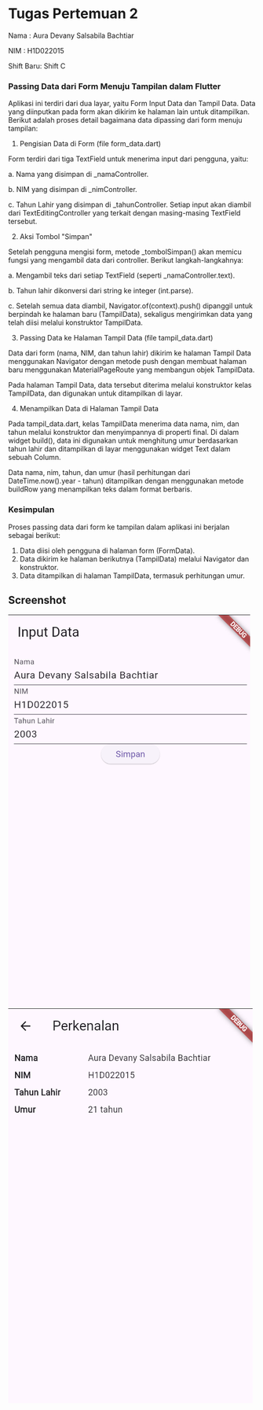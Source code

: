 # Tugas Pertemuan 2

Nama : Aura Devany Salsabila Bachtiar

NIM : H1D022015

Shift Baru: Shift C

### Passing Data dari Form Menuju Tampilan dalam Flutter
Aplikasi ini terdiri dari dua layar, yaitu Form Input Data dan Tampil Data. Data yang diinputkan pada form akan dikirim ke halaman lain untuk ditampilkan. Berikut adalah proses detail bagaimana data dipassing dari form menuju tampilan:

1. Pengisian Data di Form (file form_data.dart)

Form terdiri dari tiga TextField untuk menerima input dari pengguna, yaitu:

a. Nama yang disimpan di _namaController.

b. NIM yang disimpan di _nimController.

c. Tahun Lahir yang disimpan di _tahunController.
Setiap input akan diambil dari TextEditingController yang terkait dengan masing-masing TextField tersebut.

2. Aksi Tombol "Simpan"

Setelah pengguna mengisi form, metode _tombolSimpan() akan memicu fungsi yang mengambil data dari controller. Berikut langkah-langkahnya:

a. Mengambil teks dari setiap TextField (seperti _namaController.text).

b. Tahun lahir dikonversi dari string ke integer (int.parse).

c. Setelah semua data diambil, Navigator.of(context).push() dipanggil untuk berpindah ke halaman baru (TampilData), sekaligus mengirimkan data yang telah diisi melalui konstruktor TampilData.

3. Passing Data ke Halaman Tampil Data (file tampil_data.dart)

Data dari form (nama, NIM, dan tahun lahir) dikirim ke halaman Tampil Data menggunakan Navigator dengan metode push dengan membuat halaman baru menggunakan MaterialPageRoute yang membangun objek TampilData.

Pada halaman Tampil Data, data tersebut diterima melalui konstruktor kelas TampilData, dan digunakan untuk ditampilkan di layar.

4. Menampilkan Data di Halaman Tampil Data

Pada tampil_data.dart, kelas TampilData menerima data nama, nim, dan tahun melalui konstruktor dan menyimpannya di properti final. Di dalam widget build(), data ini digunakan untuk menghitung umur berdasarkan tahun lahir dan ditampilkan di layar menggunakan widget Text dalam sebuah Column.

Data nama, nim, tahun, dan umur (hasil perhitungan dari DateTime.now().year - tahun) ditampilkan dengan menggunakan metode buildRow yang menampilkan teks dalam format berbaris.


### Kesimpulan
Proses passing data dari form ke tampilan dalam aplikasi ini berjalan sebagai berikut:
1. Data diisi oleh pengguna di halaman form (FormData).
2. Data dikirim ke halaman berikutnya (TampilData) melalui Navigator dan konstruktor.
3. Data ditampilkan di halaman TampilData, termasuk perhitungan umur.

## Screenshot
![Lampiran Form](formAura.png)
![Lampiran Hasil](hasilAura.png)
